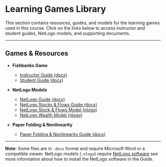 # Learning Games Library

This section contains resources, guides, and models for the learning games used in this course. Click on the links below to access instructor and student guides, NetLogo models, and supporting documents.

---

## Games & Resources

- **Fishbanks Game**
  - [Instructor Guide (docx)](fishbanks-instructors.docx)
  - [Student Guide (docx)](fishbanks-students.docx)

- **NetLogo Models**
  - [NetLogo Guide (docx)](netlogo-guide-v2.docx)
  - [NetLogo Stocks & Flows Guide (docx)](netlogo-stocks-flows.docx)
  - [NetLogo Stock & Flows Model (nlogo)](Netlogo%20Stock...lows%20v6.nlogo)
  - [NetLogo Wealth Model (nlogo)](Netlogo%20Wealt...ted%20v3b.nlogo)

- **Paper Folding & Nonlinearity**
  - [Paper Folding & Nonlinearity Guide (docx)](paper-folding...-linearity.docx)

---

**Note:** Some files are in `.docx` format and require Microsoft Word or a compatible viewer. NetLogo models (`.nlogo`) require [NetLogo software](https://ccl.northwestern.edu/netlogo/) see more information about how to install the NetLogo software in the Guide.
